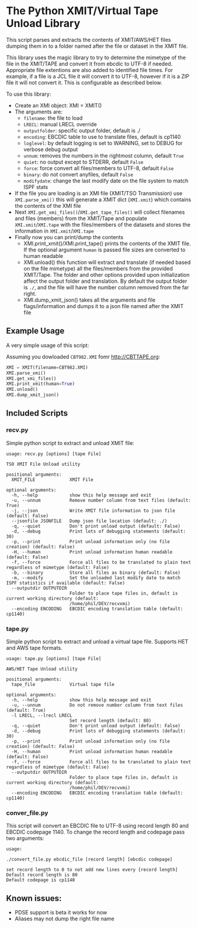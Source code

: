 # The Python XMIT/Virtual Tape Unload Library

This script parses and extracts the contents of XMIT/AWS/HET files dumping them in to a folder named after the file or dataset in the XMIT file.

This library uses the magic library to try to determine the mimetype of the file in the XMIT/TAPE and convert it from ebcdic to UTF-8 if needed. Appropriate file extentions are also added to identified file times. For example, if a file is a JCL file it will convert it to UTF-8, however if it is a ZIP file it will not convert it. This is configurable as described below.

To use this library:
- Create an XMI object: XMI = XMIT(<args>)
- The arguments are:
   - `filename`: the file to load
   - `LRECL`: manual LRECL override
   - `outputfolder`: specific output folder, default is ./
   - `encoding`: EBCDIC table to use to translate files, default is cp1140
   - `loglevel`: by default logging is set to WARNING, set to DEBUG for verbose debug output
   - `unnum`: removes the numbers in the rightmost column, default `True`
   - `quiet`: no output except to STDERR, default `False`
   - `force`: force convert all files/members to UTF-8, default `False`
   - `binary`: do not convert anyfiles, default `False`
   - `modifydate`: change the last modify date on the file system to match ISPF stats
- If the file you are loading is an XMI file (XMIT/TSO Transmission) use `XMI.parse_xmi()` this will generate a XMIT dict (`XMI.xmit`) which contains the contents of the XMI file
- Next `XMI.get_xmi_files()`/`XMI.get_tape_files()` will collect filenames and files (members) from the XMIT/Tape and populate `XMI.xmit`/`XMI.tape` with the files/members of the datasets and stores the information in `XMI.xmit`/`XMI.tape`
- Finally now you can print/dump the contents
   - XMI.print_xmit()/XMI.print_tape() prints the contents of the XMIT file. If the optional argument `human` is passed file sizes are converted to human readable
   - XMI.unload() this function will extract and translate (if needed based on the file mimetype) all the files/members from the provided XMIT/Tape. The folder and other options provided upon initialization affect the output folder and translation. By default the output folder is `./`, and the file will have the number column removed from the far right.
   - XMI.dump_xmit_json() takes all the arguments and file flags/information and dumps it to a json file named after the XMIT file

## Example Usage

A very simple usage of this script:

Assuming you dowloaded `CBT982.XMI` fomr http://CBTTAPE.org:

```python
XMI = XMIT(filename=CBT982.XMI)
XMI.parse_xmi()
XMI.get_xmi_files()
XMI.print_xmit(human=True)
XMI.unload()
XMI.dump_xmit_json()
```

## Included Scripts

### recv.py

Simple python script to extract and unload XMIT file:

```
usage: recv.py [options] [tape File]

TSO XMIT File Unload utility

positional arguments:
  XMIT_FILE             XMIT File

optional arguments:
  -h, --help            show this help message and exit
  -u, --unnum           Remove number column from text files (default: True)
  -j, --json            Write XMIT file information to json file (default: False)
  --jsonfile JSONFILE   Dump json file location (default: ./)
  -q, --quiet           Don't print unload output (default: False)
  -d, --debug           Print lots of debugging statements (default: 30)
  -p, --print           Print unload information only (no file creation) (default: False)
  -H, --human           Print unload information human readable (default: False)
  -f, --force           Force all files to be translated to plain text regardless of mimetype (default: False)
  -b, --binary          Store all files as binary (default: False)
  -m, --modify          Set the unloaded last modify date to match ISPF statistics if available (default: False)
  --outputdir OUTPUTDIR
                        Folder to place tape files in, default is current working directory (default:
                        /home/phil/DEV/recvxmi)
  --encoding ENCODING   EBCDIC encoding translation table (default: cp1140)
```

### tape.py

Simple python script to extract and unload a virtual tape file. Supports HET and AWS tape formats.

```
usage: tape.py [options] [tape File]

AWS/HET Tape Unload utility

positional arguments:
  tape_file             Virtual tape file

optional arguments:
  -h, --help            show this help message and exit
  -u, --unnum           Do not remove number column from text files (default: True)
  -l LRECL, --lrecl LRECL
                        Set record length (default: 80)
  -q, --quiet           Don't print unload output (default: False)
  -d, --debug           Print lots of debugging statements (default: 30)
  -p, --print           Print unload information only (no file creation) (default: False)
  -H, --human           Print unload information human readable (default: False)
  -f, --force           Force all files to be translated to plain text regardless of mimetype (default: False)
  --outputdir OUTPUTDIR
                        Folder to place tape files in, default is current working directory (default:
                        /home/phil/DEV/recvxmi)
  --encoding ENCODING   EBCDIC encoding translation table (default: cp1140)
```

### conver_file.py

This script will convert an EBCDIC file to UTF-8 using record length 80 and EBCDIC codepage 1140. To change the record length and codepage pass two arguments:

```
usage:

./convert_file.py ebcdic_file [record length] [ebcdic codepage]

set record length to 0 to not add new lines every [record length]
Default record length is 80
Default codepage is cp1140
```

## Known issues:

* PDSE support is beta it works for now
* Aliases may not dump the right file name


